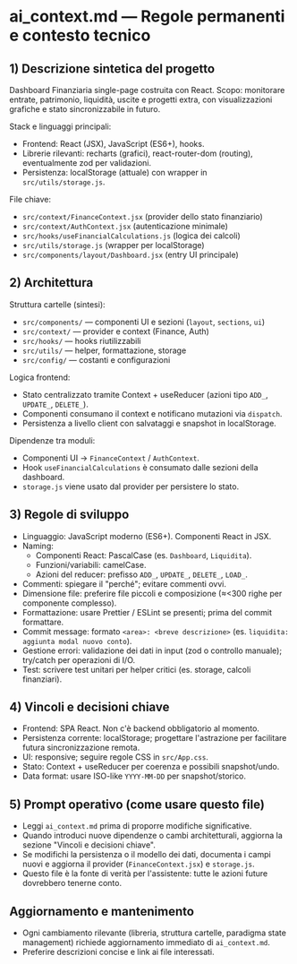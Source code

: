 # ai_context.md — Regole permanenti e contesto tecnico

## 1) Descrizione sintetica del progetto
Dashboard Finanziaria single-page costruita con React. Scopo: monitorare entrate, patrimonio, liquidità, uscite e progetti extra, con visualizzazioni grafiche e stato sincronizzabile in futuro.

Stack e linguaggi principali:
- Frontend: React (JSX), JavaScript (ES6+), hooks.
- Librerie rilevanti: recharts (grafici), react-router-dom (routing), eventualmente zod per validazioni.
- Persistenza: localStorage (attuale) con wrapper in `src/utils/storage.js`.

File chiave:
- `src/context/FinanceContext.jsx` (provider dello stato finanziario)
- `src/context/AuthContext.jsx` (autenticazione minimale)
- `src/hooks/useFinancialCalculations.js` (logica dei calcoli)
- `src/utils/storage.js` (wrapper per localStorage)
- `src/components/layout/Dashboard.jsx` (entry UI principale)

## 2) Architettura
Struttura cartelle (sintesi):
- `src/components/` — componenti UI e sezioni (`layout`, `sections`, `ui`)
- `src/context/` — provider e context (Finance, Auth)
- `src/hooks/` — hooks riutilizzabili
- `src/utils/` — helper, formattazione, storage
- `src/config/` — costanti e configurazioni

Logica frontend:
- Stato centralizzato tramite Context + useReducer (azioni tipo `ADD_`, `UPDATE_`, `DELETE_`).
- Componenti consumano il context e notificano mutazioni via `dispatch`.
- Persistenza a livello client con salvataggi e snapshot in localStorage.

Dipendenze tra moduli:
- Componenti UI → `FinanceContext` / `AuthContext`.
- Hook `useFinancialCalculations` è consumato dalle sezioni della dashboard.
- `storage.js` viene usato dal provider per persistere lo stato.

## 3) Regole di sviluppo
- Linguaggio: JavaScript moderno (ES6+). Componenti React in JSX.
- Naming:
  - Componenti React: PascalCase (es. `Dashboard`, `Liquidita`).
  - Funzioni/variabili: camelCase.
  - Azioni del reducer: prefisso `ADD_`, `UPDATE_`, `DELETE_`, `LOAD_`.
- Commenti: spiegare il "perché"; evitare commenti ovvi.
- Dimensione file: preferire file piccoli e composizione (≈<300 righe per componente complesso).
- Formattazione: usare Prettier / ESLint se presenti; prima del commit formattare.
- Commit message: formato `<area>: <breve descrizione>` (es. `liquidita: aggiunta modal nuovo conto`).
- Gestione errori: validazione dei dati in input (zod o controllo manuale); try/catch per operazioni di I/O.
- Test: scrivere test unitari per helper critici (es. storage, calcoli finanziari).

## 4) Vincoli e decisioni chiave
- Frontend: SPA React. Non c'è backend obbligatorio al momento.
- Persistenza corrente: localStorage; progettare l'astrazione per facilitare futura sincronizzazione remota.
- UI: responsive; seguire regole CSS in `src/App.css`.
- Stato: Context + useReducer per coerenza e possibili snapshot/undo.
- Data format: usare ISO-like `YYYY-MM-DD` per snapshot/storico.

## 5) Prompt operativo (come usare questo file)
- Leggi `ai_context.md` prima di proporre modifiche significative.
- Quando introduci nuove dipendenze o cambi architetturali, aggiorna la sezione "Vincoli e decisioni chiave".
- Se modifichi la persistenza o il modello dei dati, documenta i campi nuovi e aggiorna il provider (`FinanceContext.jsx`) e `storage.js`.
- Questo file è la fonte di verità per l'assistente: tutte le azioni future dovrebbero tenerne conto.

## Aggiornamento e mantenimento
- Ogni cambiamento rilevante (libreria, struttura cartelle, paradigma state management) richiede aggiornamento immediato di `ai_context.md`.
- Preferire descrizioni concise e link ai file interessati.
